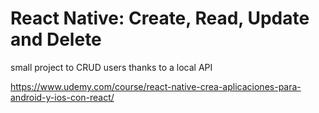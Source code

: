 # React Native: Create, Read, Update and Delete

small project to CRUD users thanks to a local API

https://www.udemy.com/course/react-native-crea-aplicaciones-para-android-y-ios-con-react/
